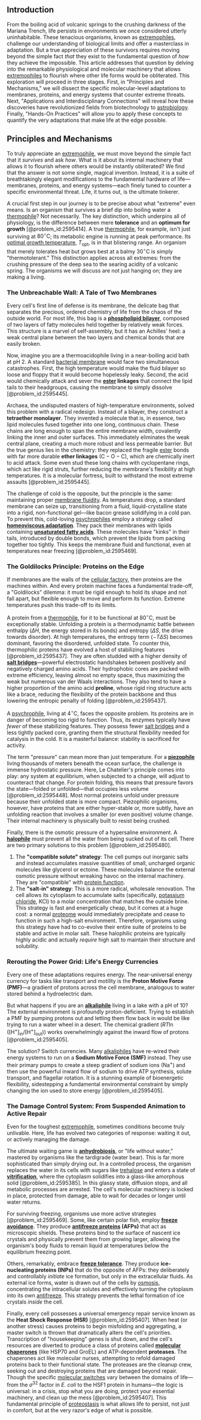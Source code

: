 ## Introduction
From the boiling acid of volcanic springs to the crushing darkness of the Mariana Trench, life persists in environments we once considered utterly uninhabitable. These tenacious organisms, known as [extremophiles](@article_id:140244), challenge our understanding of biological limits and offer a masterclass in adaptation. But a true appreciation of these survivors requires moving beyond the simple fact *that* they exist to the fundamental question of *how* they achieve the impossible. This article addresses that question by delving into the remarkable physiological and molecular machinery that allows [extremophiles](@article_id:140244) to flourish where other life forms would be obliterated. This exploration will proceed in three stages. First, in "Principles and Mechanisms," we will dissect the specific molecular-level adaptations to membranes, proteins, and energy systems that counter extreme threats. Next, "Applications and Interdisciplinary Connections" will reveal how these discoveries have revolutionized fields from biotechnology to [astrobiology](@article_id:148469). Finally, "Hands-On Practices" will allow you to apply these concepts to quantify the very adaptations that make life at the edge possible.

## Principles and Mechanisms

To truly appreciate an [extremophile](@article_id:197004), we must move beyond the simple fact that it *survives* and ask *how*. What is it about its internal machinery that allows it to flourish where others would be instantly obliterated? We find that the answer is not some single, magical invention. Instead, it is a suite of breathtakingly elegant modifications to the fundamental hardware of life—membranes, proteins, and energy systems—each finely tuned to counter a specific environmental threat. Life, it turns out, is the ultimate tinkerer.

A crucial first step in our journey is to be precise about what "extreme" even means. Is an organism that survives a brief dip into boiling water a [thermophile](@article_id:167478)? Not necessarily. The key distinction, which underpins all of physiology, is the difference between mere **tolerance** and an **optimum for growth** [@problem_id:2595414]. A true [thermophile](@article_id:167478), for example, isn't just surviving at $80^{\circ}\mathrm{C}$; its metabolic engine is running at peak performance. Its [optimal growth temperature](@article_id:176526), $T_{\mathrm{opt}}$, is in that blistering range. An organism that merely tolerates heat but grows best at a balmy $30^{\circ}\mathrm{C}$ is simply "thermotolerant." This distinction applies across all extremes: from the crushing pressure of the deep sea to the searing acidity of a volcanic spring. The organisms we will discuss are not just hanging on; they are making a living.

### The Unbreachable Wall: A Tale of Two Membranes

Every cell's first line of defense is its membrane, the delicate bag that separates the precious, ordered chemistry of life from the chaos of the outside world. For most life, this bag is a **[phospholipid bilayer](@article_id:140106)**, composed of two layers of fatty molecules held together by relatively weak forces. This structure is a marvel of self-assembly, but it has an Achilles' heel: a weak central plane between the two layers and chemical bonds that are easily broken.

Now, imagine you are a thermoacidophile living in a near-boiling acid bath at pH $2$. A standard [bacterial membrane](@article_id:192363) would face two simultaneous catastrophes. First, the high temperature would make the fluid bilayer so loose and floppy that it would become hopelessly leaky. Second, the acid would chemically attack and sever the **[ester](@article_id:187425) linkages** that connect the lipid tails to their headgroups, causing the membrane to simply dissolve [@problem_id:2595445].

Archaea, the undisputed masters of high-temperature environments, solved this problem with a radical redesign. Instead of a bilayer, they construct a **tetraether monolayer**. They invented a molecule that is, in essence, two lipid molecules fused together into one long, continuous chain. These chains are long enough to span the entire membrane width, covalently linking the inner and outer surfaces. This immediately eliminates the weak central plane, creating a much more robust and less permeable barrier. But the true genius lies in the chemistry: they replaced the fragile [ester](@article_id:187425) bonds with far more durable **ether linkages** ($\mathrm{C-O-C}$), which are chemically inert to acid attack. Some even stud these long chains with cyclopentane rings, which act like rigid struts, further reducing the membrane's flexibility at high temperatures. It is a molecular fortress, built to withstand the most extreme assaults [@problem_id:2595445].

The challenge of cold is the opposite, but the principle is the same: maintaining proper [membrane fluidity](@article_id:140273). As temperatures drop, a standard membrane can seize up, transitioning from a fluid, liquid-crystalline state into a rigid, non-functional gel—like bacon grease solidifying in a cold pan. To prevent this, cold-loving [psychrophiles](@article_id:165457) employ a strategy called **[homeoviscous adaptation](@article_id:145115)**. They pack their membranes with lipids containing **[unsaturated fatty acids](@article_id:173401)**. These molecules have "kinks" in their tails, introduced by double bonds, which prevent the lipids from packing together too tightly. This keeps the membrane fluid and functional, even at temperatures near freezing [@problem_id:2595469].

### The Goldilocks Principle: Proteins on the Edge

If membranes are the walls of the [cellular factory](@article_id:181076), then proteins are the machines within. And every protein machine faces a fundamental trade-off, a "Goldilocks" dilemma: it must be rigid enough to hold its shape and not fall apart, but flexible enough to move and perform its function. Extreme temperatures push this trade-off to its limits.

A protein from a [thermophile](@article_id:167478), for it to be functional at $80^{\circ}\mathrm{C}$, must be exceptionally stable. Unfolding a protein is a thermodynamic battle between enthalpy ($\Delta H$, the energy stored in its bonds) and entropy ($\Delta S$, the drive towards disorder). At high temperatures, the entropy term ($-T \Delta S$) becomes dominant, favoring the disordered, unfolded state. To counter this, thermophilic proteins have evolved a host of stabilizing features [@problem_id:2595437]. They are often studded with a higher density of **[salt bridges](@article_id:172979)**—powerful electrostatic handshakes between positively and negatively charged amino acids. Their hydrophobic cores are packed with extreme efficiency, leaving almost no empty space, thus maximizing the weak but numerous van der Waals interactions. They also tend to have a higher proportion of the amino acid **proline**, whose rigid ring structure acts like a brace, reducing the flexibility of the protein backbone and thus lowering the entropic penalty of folding [@problem_id:2595437].

A [psychrophile](@article_id:167498), living at $4^{\circ}\mathrm{C}$, faces the opposite problem. Its proteins are in danger of becoming too rigid to function. Thus, its enzymes typically have *fewer* of these stabilizing features. They possess fewer [salt bridges](@article_id:172979) and a less tightly packed core, granting them the structural flexibility needed for catalysis in the cold. It is a masterful balance: stability is sacrificed for activity.

The term "pressure" can mean more than just temperature. For a **[piezophile](@article_id:167137)** living thousands of meters beneath the ocean surface, the challenge is immense hydrostatic pressure. Here, Le Chatelier's principle comes into play: any system at equilibrium, when subjected to a change, will adjust to counteract that change. For protein folding, this means that pressure favors the state—folded or unfolded—that occupies less volume [@problem_id:2595448]. Most normal proteins unfold under pressure because their unfolded state is more compact. Piezophilic organisms, however, have proteins that are either hyper-stable or, more subtly, have an unfolding reaction that involves a smaller (or even positive) volume change. Their internal machinery is physically built to resist being crushed.

Finally, there is the osmotic pressure of a hypersaline environment. A **[halophile](@article_id:175369)** must prevent all the water from being sucked out of its cell. There are two primary solutions to this problem [@problem_id:2595480].
1.  The **"compatible solute" strategy**: The cell pumps out inorganic salts and instead accumulates massive quantities of small, uncharged organic molecules like glycerol or ectoine. These molecules balance the external osmotic pressure without wreaking havoc on the internal machinery. They are "compatible" with [protein function](@article_id:171529).
2.  The **"salt-in" strategy**: This is a more radical, wholesale renovation. The cell allows its cytoplasm to accumulate salts (specifically, [potassium chloride](@article_id:267318), $\mathrm{KCl}$) to a molar concentration that matches the outside brine. This strategy is fast and energetically cheap, but it comes at a huge cost: a normal [proteome](@article_id:149812) would immediately precipitate and cease to function in such a high-salt environment. Therefore, organisms using this strategy have had to co-evolve their entire suite of proteins to be stable and active in molar salt. These halophilic proteins are typically highly acidic and actually *require* high salt to maintain their structure and solubility.

### Rerouting the Power Grid: Life's Energy Currencies

Every one of these adaptations requires energy. The near-universal energy currency for tasks like transport and motility is the **Proton Motive Force (PMF)**—a gradient of protons across the cell membrane, analogous to water stored behind a hydroelectric dam.

But what happens if you are an **[alkaliphile](@article_id:199468)** living in a lake with a pH of $10$? The external environment is profoundly proton-deficient. Trying to establish a PMF by pumping protons out and letting them flow back in would be like trying to run a water wheel in a desert. The chemical gradient ($RT \ln([\mathrm{H}^{+}]_{\mathrm{in}}/[\mathrm{H}^{+}]_{\mathrm{out}})$) works overwhelmingly against the inward flow of protons [@problem_id:2595405].

The solution? Switch currencies. Many [alkaliphiles](@article_id:202571) have re-wired their energy systems to run on a **Sodium Motive Force (SMF)** instead. They use their primary pumps to create a steep gradient of sodium ions ($\mathrm{Na}^{+}$) and then use the powerful inward flow of sodium to drive ATP synthesis, solute transport, and flagellar rotation. It is a stunning example of bioenergetic flexibility, sidestepping a fundamental environmental constraint by simply changing the ion used to store energy [@problem_id:2595405].

### The Damage Control System: From Suspended Animation to Active Repair

Even for the toughest [extremophile](@article_id:197004), sometimes conditions become truly unlivable. Here, life has evolved two categories of response: waiting it out, or actively managing the damage.

The ultimate waiting game is **[anhydrobiosis](@article_id:154984)**, or "life without water," mastered by organisms like the tardigrade (water bear). This is far more sophisticated than simply drying out. In a controlled process, the organism replaces the water in its cells with sugars like [trehalose](@article_id:148212) and enters a state of **[vitrification](@article_id:151175)**, where the cytoplasm solidifies into a glass-like amorphous solid [@problem_id:2595385]. In this glassy state, diffusion stops, and all metabolic processes are arrested. The cell's molecular machinery is locked in place, protected from damage, able to wait for decades or longer until water returns.

For surviving freezing, organisms use more active strategies [@problem_id:2595469]. Some, like certain polar fish, employ **[freeze avoidance](@article_id:155098)**. They produce **[antifreeze proteins](@article_id:152173) (AFPs)** that act as microscopic shields. These proteins bind to the surface of nascent ice crystals and physically prevent them from growing larger, allowing the organism's body fluids to remain liquid at temperatures below the equilibrium freezing point.

Others, remarkably, embrace **[freeze tolerance](@article_id:148348)**. They produce **ice-nucleating proteins (INPs)** that do the opposite of AFPs: they deliberately and controllably *initiate* ice formation, but only in the extracellular fluids. As external ice forms, water is drawn out of the cells by [osmosis](@article_id:141712), concentrating the intracellular solutes and effectively turning the cytoplasm into its own [antifreeze](@article_id:145416). This strategy prevents the lethal formation of ice crystals *inside* the cell.

Finally, every cell possesses a universal emergency repair service known as the **Heat Shock Response (HSR)** [@problem_id:2595407]. When heat (or another stress) causes proteins to begin misfolding and aggregating, a master switch is thrown that dramatically alters the cell's priorities. Transcription of "housekeeping" genes is shut down, and the cell's resources are diverted to produce a class of proteins called **[molecular chaperones](@article_id:142207)** (like HSP70 and GroEL) and ATP-dependent **proteases**. The chaperones act like molecular nurses, attempting to refold damaged proteins back to their functional state. The proteases are the cleanup crew, seeking out and destroying proteins that are damaged beyond repair. Though the specific [molecular switches](@article_id:154149) vary between the domains of life—from the $\sigma^{32}$ factor in *E. coli* to the HSF1 protein in humans—the logic is universal: in a crisis, stop what you are doing, protect your essential machinery, and clean up the mess [@problem_id:2595407]. This fundamental principle of [proteostasis](@article_id:154790) is what allows life to persist, not just in comfort, but at the very razor's edge of what is possible.